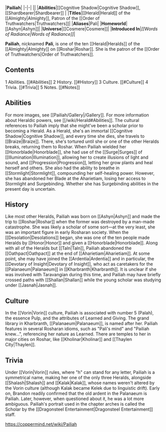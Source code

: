 |**Pailiah**|
|-|-|
||
|**Abilities**|[[Cognitive Shadow\|Cognitive Shadow]], [[Shardbearer\|Shardbearer]] |
|**Titles**|[[Herald\|Herald]] of the [[Almighty\|Almighty]], Patron of the [[Order of Truthwatchers\|Truthwatchers]]|
|**Aliases**|Pali|
|**Homeworld**|[[Ashyn\|Ashyn]]|
|**Universe**|[[Cosmere\|Cosmere]]|
|**Introduced In**|*[[Words of Radiance\|Words of Radiance]]*|

**Pailiah**, nicknamed **Pali**, is one of the ten [[Herald\|Heralds]] of the [[Almighty\|Almighty]] on [[Roshar\|Roshar]]. She is the patron of the [[Order of Truthwatchers\|Order of Truthwatchers]].

## Contents

1 Abilities. [[#Abilities]] 
2 History. [[#History]] 
3 Culture. [[#Culture]] 
4 Trivia. [[#Trivia]] 
5 Notes. [[#Notes]] 


## Abilities
 
For more images, see [[Pailiah/Gallery\|/Gallery]].
For more information about Heraldic powers, see [[/wiki/Herald#Abilities]].
The cultural references to Pailiah imply that she might've been a scholar prior to becoming a Herald. As a Herald, she's an immortal [[Cognitive Shadow\|Cognitive Shadow]], and every time she dies, she travels to [[Braize\|Braize]]. There, she's tortured until she or one of the other Heralds breaks, returning them to Roshar.
When Pailiah wielded her [[Honorblade\|Honorblade]], she had use of the [[Surge\|Surges]] of [[Illumination\|Illumination]], allowing her to create illusions of light and sound, and [[Progression\|Progression]], letting her grow plants and heal herself and others. She also had the ability to breathe in [[Stormlight\|Stormlight]], compounding her self-healing power. However, she has abandoned her Blade at the Aharietiam, losing her access to Stormlight and Surgebinding. Whether she has Surgebinding abilities in the present day is uncertain.

## History
 
Like most other Heralds, Pailiah was born on [[Ashyn\|Ashyn]] and made the trip to [[Roshar\|Roshar]] when the former was destroyed by a man-made catastrophe. She was likely a scholar of some sort—at the very least, she was an important figure in early Rosharan society. When the [[Desolation\|Desolations]] began, she was one of the ten people made Heralds by [[Honor\|Honor]] and given a [[Honorblade\|Honorblade]].
Along with all of the Heralds but [[Taln\|Taln]], Pailiah abandoned the [[Oathpact\|Oathpact]] at the end of [[Aharietiam\|Aharietiam]]. At some point, she may have joined the [[Ardentia\|Ardentia]] and in particular, the [[Devotary of Insight\|Devotary of Insight]], who act as caretakers for the [[Palanaeum\|Palanaeum]] in [[Kharbranth\|Kharbranth]]. It is unclear if she was involved with Taravangian during this time, and Pailiah may have briefly crossed paths with [[Shallan\|Shallan]] while the young scholar was studying under [[Jasnah\|Jasnah]].

## Culture
 
In the [[Vorin\|Vorin]] culture, Pailiah is associated with number 5 (Palah), the essence Pulp, and the attributes of Learned and Giving. The grand library in Kharbranth, [[Palanaeum\|Palanaeum]], is named after her.
Pailiah features in several Rosharan idioms, such as "Pali's mind" and "Pailiah knew...", referencing her nature as Learned. There are temples to her in major cities on Roshar, like [[Kholinar\|Kholinar]] and [[Thaylen City\|Thaylen]].

## Trivia
Under [[Vorin\|Vorin]] rules, where "h" can stand for any letter, Pailiah is a symmetrical name, making her one of the only three Heralds, alongside [[Shalash\|Shalash]] and [[Kalak\|Kalak]], whose names weren't altered by the Vorin culture (although Kalak became Kelek due to linguistic drift).
Early on, Brandon readily confirmed that the old ardent in the Palanaeum is Pailiah. Later, however, when questioned about it, he was a lot more ambiguous.
Pailiah's portrait used in the chapter arches is called the Scholar by the [[Dragonsteel Entertainment\|Dragonsteel Entertainment]] staff.


https://coppermind.net/wiki/Pailiah